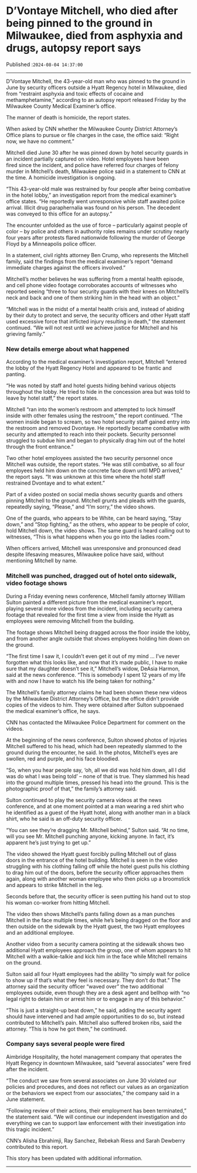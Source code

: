 # D’Vontaye Mitchell, who died after being pinned to the ground in Milwaukee, died from asphyxia and drugs, autopsy report says

Published :`2024-08-04 14:37:00`

---

D’Vontaye Mitchell, the 43-year-old man who was pinned to the ground in June by security officers outside a Hyatt Regency hotel in Milwaukee, died from “restraint asphyxia and toxic effects of cocaine and methamphetamine,” according to an autopsy report released Friday by the Milwaukee County Medical Examiner’s office.

The manner of death is homicide, the report states.

When asked by CNN whether the Milwaukee County District Attorney’s Office plans to pursue or file charges in the case, the office said: “Right now, we have no comment.”

Mitchell died June 30 after he was pinned down by hotel security guards in an incident partially captured on video. Hotel employees have been fired since the incident, and police have referred four charges of felony murder in Mitchell’s death, Milwaukee police said in a statement to CNN at the time. A homicide investigation is ongoing.

“This 43-year-old male was restrained by four people after being combative in the hotel lobby,” an investigation report from the medical examiner’s office states. “He reportedly went unresponsive while staff awaited police arrival. Illicit drug paraphernalia was found on his person. The decedent was conveyed to this office for an autopsy.”

The encounter unfolded as the use of force – particularly against people of color – by police and others in authority roles remains under scrutiny nearly four years after protests flared nationwide following the murder of George Floyd by a Minneapolis police officer.

In a statement, civil rights attorney Ben Crump, who represents the Mitchell family, said the findings from the medical examiner’s report “demand immediate charges against the officers involved.”

Mitchell’s mother believes he was suffering from a mental health episode, and cell phone video footage corroborates accounts of witnesses who reported seeing “three to four security guards with their knees on Mitchell’s neck and back and one of them striking him in the head with an object.”

“Mitchell was in the midst of a mental health crisis and, instead of abiding by their duty to protect and serve, the security officers and other Hyatt staff used excessive force that inflicted injury resulting in death,” the statement continued. “We will not rest until we achieve justice for Mitchell and his grieving family.”

### New details emerge about what happened

According to the medical examiner’s investigation report, Mitchell “entered the lobby of the Hyatt Regency Hotel and appeared to be frantic and panting.

“He was noted by staff and hotel guests hiding behind various objects throughout the lobby. He tried to hide in the concession area but was told to leave by hotel staff,” the report states.

Mitchell “ran into the women’s restroom and attempted to lock himself inside with other females using the restroom,” the report continued. “The women inside began to scream, so two hotel security staff gained entry into the restroom and removed Dvontaye. He reportedly became combative with security and attempted to reach into their pockets. Security personnel struggled to subdue him and began to physically drag him out of the hotel through the front entrance.”

Two other hotel employees assisted the two security personnel once Mitchell was outside, the report states. “He was still combative, so all four employees held him down on the concrete face down until MPD arrived,” the report says. “It was unknown at this time where the hotel staff restrained Dvontaye and to what extent.”

Part of a video posted on social media shows security guards and others pinning Mitchell to the ground. Mitchell grunts and pleads with the guards, repeatedly saying, “Please,” and “I’m sorry,” the video shows.

One of the guards, who appears to be White, can be heard saying, “Stay down,” and “Stop fighting,” as the others, who appear to be people of color, hold Mitchell down, the video shows. The same guard is heard calling out to witnesses, “This is what happens when you go into the ladies room.”

When officers arrived, Mitchell was unresponsive and pronounced dead despite lifesaving measures, Milwaukee police have said, without mentioning Mitchell by name.

### Mitchell was punched, dragged out of hotel onto sidewalk, video footage shows

During a Friday evening news conference, Mitchell family attorney William Sulton painted a different picture from the medical examiner’s report, playing several more videos from the incident, including security camera footage that revealed for the first time a view from inside the Hyatt as employees were removing Mitchell from the building.

The footage shows Mitchell being dragged across the floor inside the lobby, and from another angle outside that shows employees holding him down on the ground.

“The first time I saw it, I couldn’t even get it out of my mind … I’ve never forgotten what this looks like, and now that it’s made public, I have to make sure that my daughter doesn’t see it,” Mitchell’s widow, DeAsia Harmon, said at the news conference. “This is somebody I spent 12 years of my life with and now I have to watch his life being taken for nothing.”

The Mitchell’s family attorney claims he had been shown these new videos by the Milwaukee District Attorney’s Office, but the office didn’t provide copies of the videos to him. They were obtained after Sulton subpoenaed the medical examiner’s office, he says.

CNN has contacted the Milwaukee Police Department for comment on the videos.

At the beginning of the news conference, Sulton showed photos of injuries Mitchell suffered to his head, which had been repeatedly slammed to the ground during the encounter, he said. In the photos, Mitchell’s eyes are swollen, red and purple, and his face bloodied.

“So, when you hear people say, ‘oh, all we did was hold him down, all I did was do what I was being told’ – none of that is true. They slammed his head into the ground multiple times, pressed his head into the ground. This is the photographic proof of that,” the family’s attorney said.

Sulton continued to play the security camera videos at the news conference, and at one moment pointed at a man wearing a red shirt who he identified as a guest of the Hyatt hotel, along with another man in a black shirt, who he said is an off-duty security officer.

“You can see they’re dragging Mr. Mitchell behind,” Sulton said. “At no time, will you see Mr. Mitchell punching anyone, kicking anyone. In fact, it’s apparent he’s just trying to get up.”

The video showed the Hyatt guest forcibly pulling Mitchell out of glass doors in the entrance of the hotel building. Mitchell is seen in the video struggling with his clothing falling off while the hotel guest pulls his clothing to drag him out of the doors, before the security officer approaches them again, along with another woman employee who then picks up a broomstick and appears to strike Mitchell in the leg.

Seconds before that, the security officer is seen putting his hand out to stop his woman co-worker from hitting Mitchell.

The video then shows Mitchell’s pants falling down as a man punches Mitchell in the face multiple times, while he’s being dragged on the floor and then outside on the sidewalk by the Hyatt guest, the two Hyatt employees and an additional employee.

Another video from a security camera pointing at the sidewalk shows two additional Hyatt employees approach the group, one of whom appears to hit Mitchell with a walkie-talkie and kick him in the face while Mitchell remains on the ground.

Sulton said all four Hyatt employees had the ability “to simply wait for police to show up if that’s what they feel is necessary. They don’t do that.” The attorney said the security officer “waved over” the two additional employees outside, even though they are a desk agent and bellhop with “no legal right to detain him or arrest him or to engage in any of this behavior.”

“This is just a straight-up beat down,” he said, adding the security agent should have intervened and had ample opportunities to do so, but instead contributed to Mitchell’s pain. Mitchell also suffered broken ribs, said the attorney. “This is how he got them,” he continued.

### Company says several people were fired

Aimbridge Hospitality, the hotel management company that operates the Hyatt Regency in downtown Milwaukee, said “several associates” were fired after the incident.

“The conduct we saw from several associates on June 30 violated our policies and procedures, and does not reflect our values as an organization or the behaviors we expect from our associates,” the company said in a June statement.

“Following review of their actions, their employment has been terminated,” the statement said. “We will continue our independent investigation and do everything we can to support law enforcement with their investigation into this tragic incident.”

CNN’s Alisha Ebrahimji, Ray Sanchez, Rebekah Riess and Sarah Dewberry contributed to this report.

This story has been updated with additional information.

---

